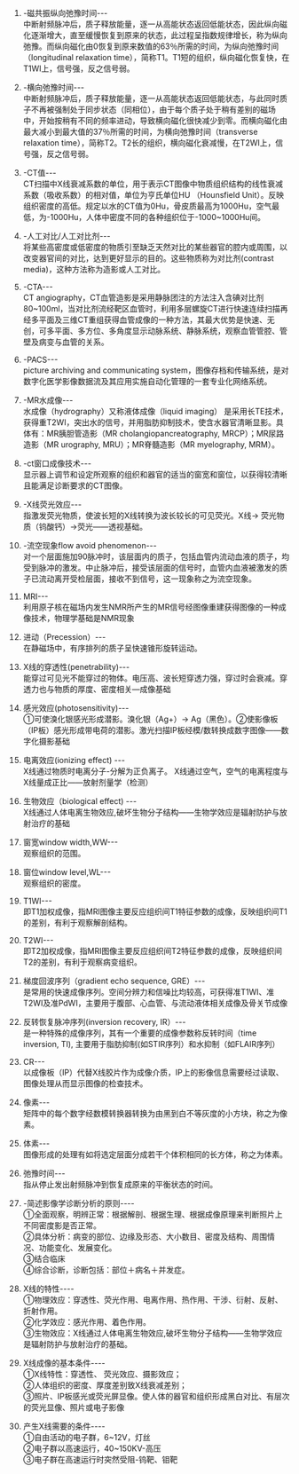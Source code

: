 1. -磁共振纵向弛豫时间---  
中断射频脉冲后，质子释放能量，逐一从高能状态返回低能状态，因此纵向磁化逐渐增大，直至缓慢恢复到原来的状态，此过程呈指数规律增长，称为纵向弛豫。而纵向磁化由0恢复到原来数值的63％所需的时间，为纵向弛豫时间（longitudinal relaxation time），简称T1。T1短的组织，纵向磁化恢复快，在T1WI上，信号强，反之信号弱。  
2. -横向弛豫时间---  
中断射频脉冲后，质子释放能量，逐一从高能状态返回低能状态，与此同时质子不再被强制处于同步状态（同相位），由于每个质子处于稍有差别的磁场中，开始按稍有不同的频率进动，导致横向磁化很快减少到零。而横向磁化由最大减小到最大值的37％所需的时间，为横向弛豫时间（transverse relaxation time），简称T2。T2长的组织，横向磁化衰减慢，在T2WI上，信号强，反之信号弱。  
3. -CT值---   
CT扫描中X线衰减系数的单位，用于表示CT图像中物质组织结构的线性衰减系数（吸收系数）的相对值，单位为亨氏单位HU （Hounsfield Unit）。反映组织密度的高低。规定以水的CT值为0Hu，骨皮质最高为1000Hu，空气最低，为-1000Hu，人体中密度不同的各种组织位于-1000~1000Hu间。  
4. -人工对比/人工对比剂---  
将某些高密度或低密度的物质引至缺乏天然对比的某些器官的腔内或周围，以改变器官间的对比，达到更好显示的目的。这些物质称为对比剂(contrast media)，这种方法称为造影或人工对比。  
5. -CTA---  
CT angiography，CT血管造影是采用静脉团注的方法注入含碘对比剂80~100ml，当对比剂流经靶区血管时，利用多层螺旋CT进行快速连续扫描再经多平面及三维CT重组获得血管成像的一种方法，其最大优势是快速、无创，可多平面、多方位、多角度显示动脉系统、静脉系统，观察血管管腔、管壁及病变与血管的关系。  
6. -PACS---  
picture archiving and communicating system，图像存档和传输系统，是对数字化医学影像数据流及其应用实施自动化管理的一套专业化网络系统。    
7. -MR水成像---  
水成像（hydrography）又称液体成像（liquid imaging） 是采用长TE技术，获得重T2WI，突出水的信号，并用脂肪抑制技术，使含水器官清晰显影。具体有：MR胰胆管造影（MR cholangiopancreatography, MRCP）；MR尿路造影（MR urography, MRU）；MR脊髓造影（MR myelography, MRM）。  
8. -ct窗口成像技术---  
显示器上调节和设定所观察的组织和器官的适当的窗宽和窗位，以获得较清晰且能满足诊断要求的CT图像。  
9. -X线荧光效应---  
指激发荧光物质，使波长短的X线转换为波长较长的可见荧光。X线→ 荧光物质（钨酸钙）→荧光——透视基础。  
10. -流空现象flow avoid phenomenon---  
对一个层面施加90脉冲时，该层面内的质子，包括血管内流动血液的质子，均受到脉冲的激发。中止脉冲后，接受该层面的信号时，血管内血液被激发的质子已流动离开受检层面，接收不到信号，这一现象称之为流空现象。  
11. MRI---  
利用原子核在磁场内发生NMR所产生的MR信号经图像重建获得图像的一种成像技术，物理学基础是NMR现象  
12. 进动（Precession）---  
在静磁场中，有序排列的质子呈快速锥形旋转运动。  
13. X线的穿透性(penetrability)---  
能穿过可见光不能穿过的物体。电压高、波长短穿透力强，穿过时会衰减。穿透力也与物质的厚度、密度相关—成像基础  
14. 感光效应(photosensitivity)---  
①可使溴化银感光形成潜影。溴化银（Ag+）→ Ag（黑色）。②使影像板（IP板）感光形成带电荷的潜影。激光扫描IP板经模/数转换成数字图像——数字化摄影基础  
15. 电离效应(ionizing effect) ---  
X线通过物质时电离分子-分解为正负离子。 X线通过空气，空气的电离程度与X线量成正比——放射剂量学（检测）  
16. 生物效应（biological effect) ---  
X线通过人体电离生物效应,破坏生物分子结构——生物学效应是辐射防护与放射治疗的基础  
17. 窗宽window width,WW---  
观察组织的范围。  
18. 窗位window level,WL---  
观察组织的密度。  
19. T1WI---  
即T1加权成像，指MRI图像主要反应组织间T1特征参数的成像，反映组织间T1的差别，有利于观察解剖结构。  
20. T2WI---  
即T2加权成像，指MRI图像主要反应组织间T2特征参数的成像，反映组织间T2的差别，有利于观察病变组织。  
21. 梯度回波序列（gradient echo sequence, GRE）---  
是常用的快速成像序列。空间分辨力和信噪比均较高，可获得准T1WI、准T2WI及准PdWI，主要用于腹部、心血管、与流动液体相关成像及骨关节成像  
22. 反转恢复脉冲序列(inversion recovery, IR）---  
是一种特殊的成像序列，其有一个重要的成像参数称反转时间（time inversion, TI), 主要用于脂肪抑制(如STIR序列）和水抑制（如FLAIR序列）  
23. CR---  
以成像板（IP）代替X线胶片作为成像介质，IP上的影像信息需要经过读取、图像处理从而显示图像的检查技术。  
24. 像素---  
矩阵中的每个数字经数模转换器转换为由黑到白不等灰度的小方块，称之为像素。  
25. 体素---  
图像形成的处理有如将选定层面分成若干个体积相同的长方体，称之为体素。  
26. 弛豫时间---  
指从停止发出射频脉冲到恢复成原来的平衡状态的时间。  

27. -简述影像学诊断分析的原则----  
①全面观察，明辨正常：根据解剖、根据生理、根据成像原理来判断照片上不同密度影是否正常。  
②具体分析：病变的部位、边缘及形态、大小数目、密度及结构、周围情况、功能变化、发展变化。  
③结合临床  
④综合诊断，诊断包括：部位＋病名＋并发症。  
28. X线的特性----  
①物理效应：穿透性、荧光作用、电离作用、热作用、干涉、衍射、反射、折射作用。  
②化学效应：感光作用、着色作用。  
③生物效应：X线通过人体电离生物效应,破坏生物分子结构——生物学效应是辐射防护与放射治疗的基础。  
29. X线成像的基本条件----  
①X线特性：穿透性、 荧光效应、摄影效应；  
②人体组织的密度、厚度差别致X线衰减差别；  
③照片、IP板感光或荧光屏显像。使人体的器官和组织形成黑白对比、有层次的荧光显像、照片或电子影像  
30. 产生X线需要的条件----  
①自由活动的电子群，6~12V，灯丝  
②电子群以高速运行，40~150KV-高压   
③电子群在高速运行时突然受阻-钨靶、钼靶

